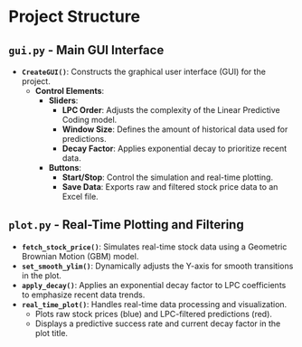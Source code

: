 # Project Structure

## `gui.py` - Main GUI Interface
- **`CreateGUI()`**: Constructs the graphical user interface (GUI) for the project.
  - **Control Elements**:
    - **Sliders**:
      - **LPC Order**: Adjusts the complexity of the Linear Predictive Coding model.
      - **Window Size**: Defines the amount of historical data used for predictions.
      - **Decay Factor**: Applies exponential decay to prioritize recent data.
    - **Buttons**:
      - **Start/Stop**: Control the simulation and real-time plotting.
      - **Save Data**: Exports raw and filtered stock price data to an Excel file.

## `plot.py` - Real-Time Plotting and Filtering
- **`fetch_stock_price()`**: Simulates real-time stock data using a Geometric Brownian Motion (GBM) model.
- **`set_smooth_ylim()`**: Dynamically adjusts the Y-axis for smooth transitions in the plot.
- **`apply_decay()`**: Applies an exponential decay factor to LPC coefficients to emphasize recent data trends.
- **`real_time_plot()`**: Handles real-time data processing and visualization.
  - Plots raw stock prices (blue) and LPC-filtered predictions (red).
  - Displays a predictive success rate and current decay factor in the plot title.

